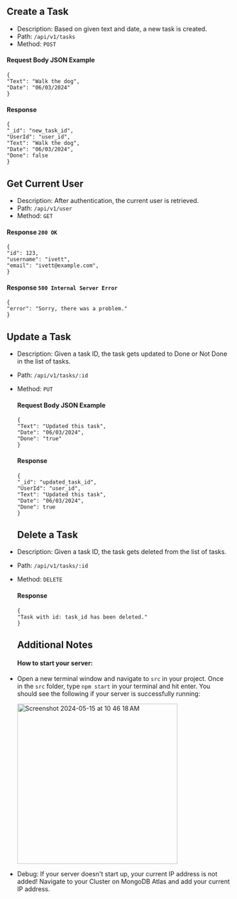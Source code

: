 ## Create a Task
- Description: Based on given text and date, a new task is created.
- Path: ```/api/v1/tasks```
- Method: ```POST```
#### Request Body JSON Example
```
{
"Text": "Walk the dog",
"Date": "06/03/2024"
}
```
#### Response
```
{
"_id": "new_task_id",
"UserId": "user_id",
"Text": "Walk the dog",
"Date": "06/03/2024",
"Done": false
}
```

## Get Current User
- Description: After authentication, the current user is retrieved. 
- Path: ```/api/v1/user```
- Method: ```GET```
#### Response ```200 OK```
```
{
"id": 123,
"username": "ivett",
"email": "ivett@example.com",
}
```
#### Response ```500 Internal Server Error```
```
{
"error": "Sorry, there was a problem."
}
```

## Update a Task
- Description: Given a task ID, the task gets updated to Done or Not Done in the list of tasks.
- Path: ```/api/v1/tasks/:id```
- Method: ```PUT```
  #### Request Body JSON Example
  ```
  {
  "Text": "Updated this task",
  "Date": "06/03/2024",
  "Done": "true"
  }
  ```
  #### Response
  ```
  {
  "_id": "updated_task_id",
  "UserId": "user_id",
  "Text": "Updated this task",
  "Date": "06/03/2024",
  "Done": true
  }
  ```

  ## Delete a Task
- Description: Given a task ID, the task gets deleted from the list of tasks.
- Path: ```/api/v1/tasks/:id```
- Method: ```DELETE```
  #### Response
  ```
  {
  "Task with id: task_id has been deleted."
  }
  ```

  ## Additional Notes
  #### How to start your server:
- Open a new terminal window and navigate to ```src``` in your project. Once in the ```src``` folder, type ```npm start``` in your            terminal and hit enter. You should see the following if your server is successfully running:
  
   <img width="361" alt="Screenshot 2024-05-15 at 10 46 18 AM" src="https://github.com/BYU-ITC-210/lab-4b-IvettB/assets/77896065/aba42bc0-0712-4bc5-957d-4858ff2cf7f9">
   
- Debug: If your server doesn't start up, your current IP address is not added! Navigate to your Cluster on MongoDB Atlas and add your       current IP address.
